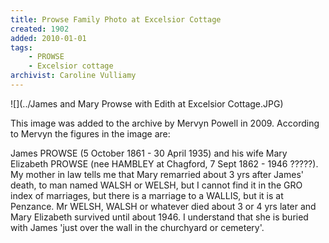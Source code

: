 ```yaml
---
title: Prowse Family Photo at Excelsior Cottage
created: 1902
added: 2010-01-01
tags: 
    - PROWSE
    - Excelsior cottage
archivist: Caroline Vulliamy
---
```


![](../James and Mary Prowse with Edith at Excelsior Cottage.JPG)

This image was added to the archive by Mervyn Powell in 2009. According to Mervyn the figures in the image are:

James PROWSE (5 October 1861 - 30 April 1935) and his wife Mary Elizabeth PROWSE (nee HAMBLEY at Chagford, 7 Sept 1862 - 1946 ?????).  My mother in law tells me that Mary remarried about 3 yrs after James' death, to man named WALSH or WELSH, but I cannot find it in the GRO index of marriages, but there is a marriage to a WALLIS, but it is at Penzance.  Mr WELSH, WALSH or whatever died about 3 or 4 yrs later and Mary Elizabeth survived until about 1946.  I understand that she is buried with James 'just over the wall in the churchyard or cemetery'.




